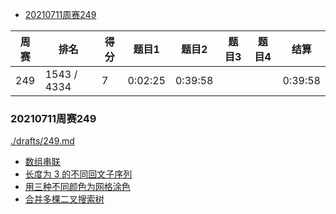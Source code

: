 
<!-- @import "[TOC]" {cmd="toc" depthFrom=1 depthTo=6 orderedList=false} -->

<!-- code_chunk_output -->

- [20210711周赛249](#20210711周赛249)

<!-- /code_chunk_output -->

|周赛|排名|得分|题目1|题目2|题目3|题目4|结算|
|---|---|---|---|---|---|---|---|
|249|1543 / 4334|7|0:02:25|0:39:58|||0:39:58|

### 20210711周赛249
[./drafts/249.md](./drafts/249.md)

- [数组串联](./drafts/249.md#数组串联)
- [长度为 3 的不同回文子序列](./drafts/249.md#长度为-3-的不同回文子序列)
- [用三种不同颜色为网格涂色](./drafts/249.md#用三种不同颜色为网格涂色)
- [合并多棵二叉搜索树](./drafts/249.md#合并多棵二叉搜索树)
